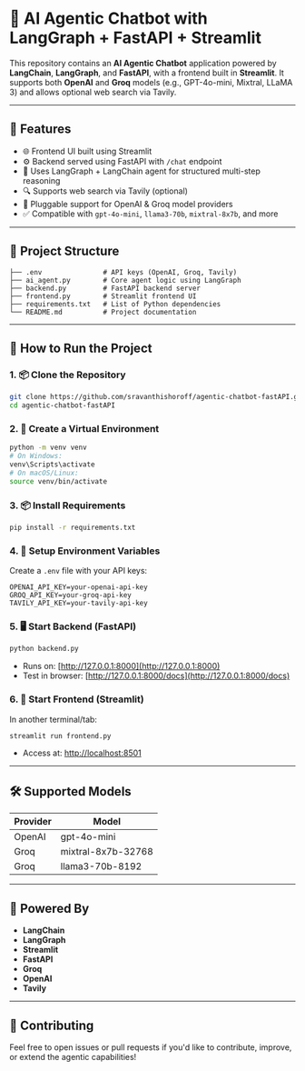 # 🤖 AI Agentic Chatbot with LangGraph + FastAPI + Streamlit

This repository contains an **AI Agentic Chatbot** application powered by **LangChain**, **LangGraph**, and **FastAPI**, with a frontend built in **Streamlit**. It supports both **OpenAI** and **Groq** models (e.g., GPT-4o-mini, Mixtral, LLaMA 3) and allows optional web search via Tavily.

---

## 🔧 Features

- 🌐 Frontend UI built using Streamlit
- ⚙️ Backend served using FastAPI with `/chat` endpoint
- 🧠 Uses LangGraph + LangChain agent for structured multi-step reasoning
- 🔍 Supports web search via Tavily (optional)
- 🤖 Pluggable support for OpenAI & Groq model providers
- ✅ Compatible with `gpt-4o-mini`, `llama3-70b`, `mixtral-8x7b`, and more

---

## 📁 Project Structure

```
├── .env               # API keys (OpenAI, Groq, Tavily) 
├── ai_agent.py        # Core agent logic using LangGraph 
├── backend.py         # FastAPI backend server 
├── frontend.py        # Streamlit frontend UI 
├── requirements.txt   # List of Python dependencies 
└── README.md          # Project documentation
```

---

## 🚀 How to Run the Project

### 1. 📦 Clone the Repository

```bash
git clone https://github.com/sravanthishoroff/agentic-chatbot-fastAPI.git
cd agentic-chatbot-fastAPI
```

### 2. 🧪 Create a Virtual Environment

```bash
python -m venv venv
# On Windows:
venv\Scripts\activate
# On macOS/Linux:
source venv/bin/activate
```

### 3. 📦 Install Requirements

```bash
pip install -r requirements.txt
```

### 4. 🔐 Setup Environment Variables

Create a `.env` file with your API keys:

```
OPENAI_API_KEY=your-openai-api-key
GROQ_API_KEY=your-groq-api-key
TAVILY_API_KEY=your-tavily-api-key
```

### 5. 🖥️ Start Backend (FastAPI)

```bash
python backend.py
```

- Runs on: [http://127.0.0.1:8000](http://127.0.0.1:8000)
- Test in browser: [http://127.0.0.1:8000/docs](http://127.0.0.1:8000/docs)

### 6. 💬 Start Frontend (Streamlit)

In another terminal/tab:

```bash
streamlit run frontend.py
```

- Access at: [http://localhost:8501](http://localhost:8501)

---

## 🛠️ Supported Models

| Provider | Model               |
|----------|---------------------|
| OpenAI   | gpt-4o-mini         |
| Groq     | mixtral-8x7b-32768  |
| Groq     | llama3-70b-8192     |

---

## 🧠 Powered By

- **LangChain**
- **LangGraph**
- **Streamlit**
- **FastAPI**
- **Groq**
- **OpenAI**
- **Tavily**

---

## 🙌 Contributing

Feel free to open issues or pull requests if you'd like to contribute, improve, or extend the agentic capabilities!